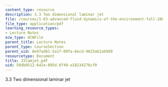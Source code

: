 ```yaml
---
content_type: resource
description: 3.3 Two dimensional laminar jet
file: /courses/1-63-advanced-fluid-dynamics-of-the-environment-fall-2002/50db0512642a085d8f49a18234276cf0_33lamjet.pdf
file_type: application/pdf
learning_resource_types:
- Lecture Notes
ocw_type: OCWFile
parent_title: Lecture Notes
parent_type: CourseSection
parent_uid: 8e97ad61-5a17-09fa-6ecd-9633ab2ab9d9
resourcetype: Document
title: 33lamjet.pdf
uid: 50db0512-642a-085d-8f49-a18234276cf0
---
```

3.3 Two dimensional laminar jet

